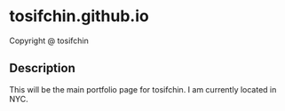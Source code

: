 # tosifchin.github.io
Copyright @ tosifchin

## Description
This will be the main portfolio page for tosifchin.  I am currently located in NYC.

